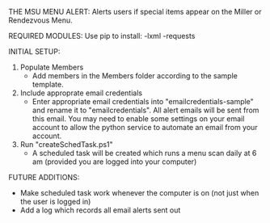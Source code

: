 THE MSU MENU ALERT:
  Alerts users if special items appear on the Miller or Rendezvous Menu.

  REQUIRED MODULES:
  Use pip to install:
    -lxml
    -requests

  INITIAL SETUP:
  1. Populate Members
      - Add members in the Members folder according to the sample template.
  2. Include approprate email credentials
      - Enter appropriate email credentials into "emailcredentials-sample" and rename it to "emailcredentials". All alert emails will be sent from this email. You may need to enable some settings on your email account to allow the python service to automate an email from your account.
  3. Run "createSchedTask.ps1"
      - A scheduled task will be created which runs a menu scan daily at 6 am (provided you are logged into your computer)

  FUTURE ADDITIONS:
  - Make scheduled task work whenever the computer is on (not just when the user is logged in)
  - Add a log which records all email alerts sent out
